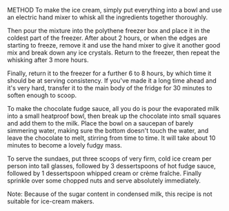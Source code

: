 METHOD
To make the ice cream, simply put everything into a bowl and use an electric hand mixer to whisk all the ingredients together thoroughly.

Then pour the mixture into the polythene freezer box and place it in the coldest part of the freezer. After about 2 hours, or when the edges are starting to freeze, remove it and use the hand mixer to give it another good mix and break down any ice crystals. Return to the freezer, then repeat the whisking after 3 more hours.

Finally, return it to the freezer for a further 6 to 8 hours, by which time it should be at serving consistency. If you've made it a long time ahead and it's very hard, transfer it to the main body of the fridge for 30 minutes to soften enough to scoop.

To make the chocolate fudge sauce, all you do is pour the evaporated milk into a small heatproof bowl, then break up the chocolate into small squares and add them to the milk. Place the bowl on a saucepan of barely simmering water, making sure the bottom doesn't touch the water, and leave the chocolate to melt, stirring from time to time. It will take about 10 minutes to become a lovely fudgy mass.

To serve the sundaes, put three scoops of very firm, cold ice cream per person into tall glasses, followed by 3 dessertspoons of hot fudge sauce, followed by 1 dessertspoon whipped cream or crème fraîche. Finally sprinkle over some chopped nuts and serve absolutely immediately.

Note: Because of the sugar content in condensed milk, this recipe is not suitable for ice-cream makers.
